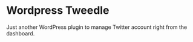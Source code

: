 # Wordpress Tweedle
Just another WordPress plugin to manage Twitter account right from the dashboard.
